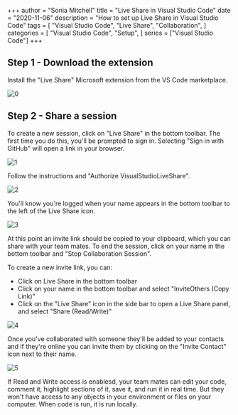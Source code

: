 +++
author = "Sonia Mitchell"
title = "Live Share in Visual Studio Code"
date = "2020-11-06"
description = "How to set up Live Share in Visual Studio Code"
tags = [
    "Visual Studio Code",
    "Live Share",
    "Collaboration",
]
categories = [
    "Visual Studio Code",
    "Setup",
]
series = ["Visual Studio Code"]
+++

## Step 1 - Download the extension

Install the "Live Share" Microsoft extension from the VS Code marketplace.

![0](/vscode_liveshare/1_extension.png)

## Step 2 - Share a session

To create a new session, click on "Live Share" in the bottom toolbar. The first time you do this, you'll be prompted to sign in. Selecting "Sign in with GitHub" will open a link in your browser.

![1](/vscode_liveshare/2_signin.png)

Follow the instructions and "Authorize VisualStudioLiveShare".

![2](/vscode_liveshare/3_authorize.png)

You'll know you're logged when your name appears in the bottom toolbar to the left of the Live Share icon.

![3](/vscode_liveshare/4_bottom.png)

At this point an invite link should be copied to your clipboard, which you can share with your team mates. To end the session, click on your name in the bottom toolbar and "Stop Collaboration Session".

To create a new invite link, you can:

* Click on Live Share in the bottom toolbar
* Click on your name in the bottom toolbar and select "InviteOthers (Copy Link)"
* Click on the "Live Share" icon in the side bar to open a Live Share panel, and select "Share (Read/Write)"

![4](/vscode_liveshare/5_panel.png)

Once you've collaborated with someone they'll be added to your contacts and if they're online you can invite them by clicking on the "Invite Contact" icon next to their name.

![5](/vscode_liveshare/6_contacts.png)

If Read and Write access is enablesd, your team mates can edit your code, comment it, highlight sections of it, save it, and run it in real time. But they won't have access to any objects in your environment or files on your computer. When code is run, it is run locally.
